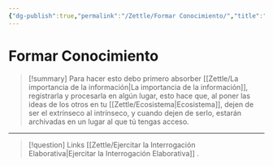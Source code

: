 ```yaml
---
{"dg-publish":true,"permalink":"/Zettle/Formar Conocimiento/","title":"Formar Conocimiento","tags":["ZeType/Pensamiento",""],"created":"2023-08-26T21:18:30.819-05:00","updated":"2023-09-25T12:37:13.150-05:00"}
---
```



# Formar Conocimiento

> [!summary] 
> Para hacer esto debo primero absorber [[Zettle/La importancia de la información\|La importancia de la información]], registrarla y procesarla en algún lugar, esto hace que, al poner las ideas de los otros en tu [[Zettle/Ecosistema\|Ecosistema]], dejen de ser el extrínseco al intrínseco, y cuando dejen de serlo, estarán archivadas en un lugar al que tú tengas acceso.

- - - 
> [!question] Links
> [[Zettle/Ejercitar la Interrogación Elaborativa\|Ejercitar la Interrogación Elaborativa]]
> .
